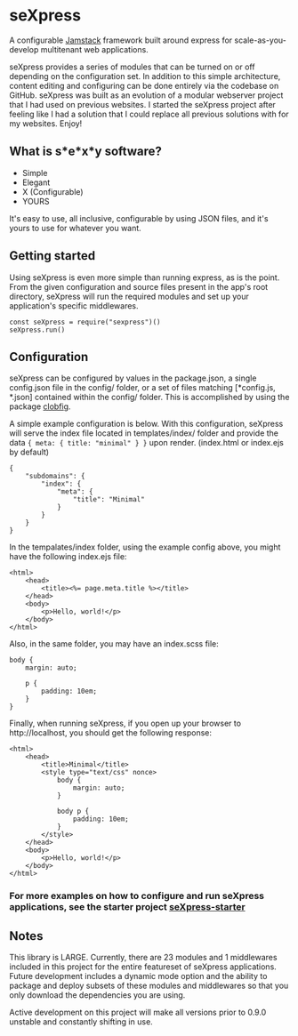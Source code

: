 # seXpress

A configurable [Jamstack](https://jamstack.org/) framework built around express for scale-as-you-develop multitenant web applications.

seXpress provides a series of modules that can be turned on or off depending on the configuration set. In addition to this simple architecture, content editing and configuring can be done entirely via the codebase on GitHub. seXpress was built as an evolution of a modular webserver project that I had used on previous websites. I started the seXpress project after feeling like I had a solution that I could replace all previous solutions with for my websites. Enjoy!

## What is s\*e\*x\*y software?

-   Simple
-   Elegant
-   X (Configurable)
-   YOURS

It's easy to use, all inclusive, configurable by using JSON files, and it's yours to use for whatever you want.

## Getting started

Using seXpress is even more simple than running express, as is the point. From the given configuration and source files present in the app's root directory, seXpress will run the required modules and set up your application's specific middlewares.

```
const seXpress = require("sexpress")()
seXpress.run()
```

## Configuration

seXpress can be configured by values in the package.json, a single config.json file in the config/ folder, or a set of files matching [*config.js, *.json] contained within the config/ folder. This is accomplished by using the package [clobfig](https://www.npmjs.com/package/clobfig).

A simple example configuration is below. With this configuration, seXpress will serve the index file located in templates/index/ folder and provide the data `{ meta: { title: "minimal" } }` upon render. (index.html or index.ejs by default)

```
{
    "subdomains": {
        "index": {
            "meta": {
                "title": "Minimal"
            }
        }
    }
}
```

In the tempalates/index folder, using the example config above, you might have the following index.ejs file:

```
<html>
	<head>
		<title><%= page.meta.title %></title>
	</head>
	<body>
		<p>Hello, world!</p>
	</body>
</html>
```

Also, in the same folder, you may have an index.scss file:

```
body {
	margin: auto;

	p {
		padding: 10em;
	}
}
```

Finally, when running seXpress, if you open up your browser to http://localhost, you should get the following response:

```
<html>
	<head>
		<title>Minimal</title>
		<style type="text/css" nonce>
			body {
				margin: auto;
			}

			body p {
				padding: 10em;
			}
		</style>
	</head>
	<body>
		<p>Hello, world!</p>
	</body>
</html>
```

### For more examples on how to configure and run seXpress applications, see the starter project [seXpress-starter](https://www.npmjs.com/package/sexpress-starter)

## Notes

This library is LARGE. Currently, there are 23 modules and 1 middlewares included in this project for the entire featureset of seXpress applications. Future development includes a dynamic mode option and the ability to package and deploy subsets of these modules and middlewares so that you only download the dependencies you are using.

Active development on this project will make all versions prior to 0.9.0 unstable and constantly shifting in use.
